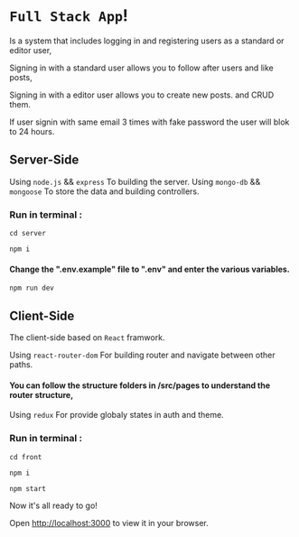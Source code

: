 # `Full Stack App`!

Is a system that includes logging in and registering users as a standard or editor user,

Signing in with a standard user allows you to follow after users and like posts,

Signing in with a editor user allows you to create new posts. and CRUD them.

If user signin with same email 3 times with fake password the user will blok to 24 hours.

## Server-Side

Using `node.js` && `express` To building the server.
Using `mongo-db` && `mongoose` To store the data and building controllers.

### Run in terminal :

```
cd server
```

```
npm i
```
#### Change the ".env.example" file to ".env" and enter the various variables.
```
npm run dev
```

## Client-Side

The client-side based on `React` framwork.

Using `react-router-dom` For building router and navigate between other paths.

#### You can follow the structure folders in /src/pages to understand the router structure,

Using `redux` For provide globaly states in auth and theme.

### Run in terminal :

```
cd front
```

```
npm i
```

```
npm start
```

Now it's all ready to go!

Open [http://localhost:3000](http://localhost:3000) to view it in your browser.

